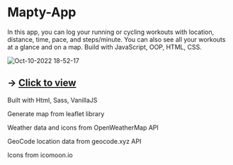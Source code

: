 # Mapty-App 

In this app, you can log your running or cycling workouts with location, distance, time, pace, and steps/minute. 
You can also see all your workouts at a glance and on a map. Build with JavaScript, OOP, HTML, CSS.

![Oct-10-2022 18-52-17](https://user-images.githubusercontent.com/99020542/194907401-ac6e4cf0-81db-4a6e-a76c-566df0eb35ff.gif)

## -> [Click to view](https://distorrrtion.github.io/Mapty-App/)

Built with
Html, Sass, VanillaJS

Generate map from leaflet library

Weather data and icons from OpenWeatherMap API

GeoCode location data from geocode.xyz API

Icons from icomoon.io
